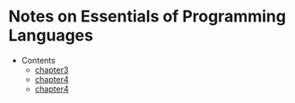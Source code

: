 Notes on Essentials of Programming Languages
============================================

- Contents
  - [chapter3](ch03/README.md)
  - [chapter4](ch04/README.md)
  - [chapter4](ch05/README.md)